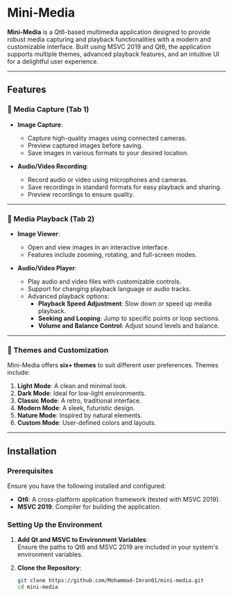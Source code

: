 # Mini-Media

**Mini-Media** is a Qt6-based multimedia application designed to provide robust media capturing and playback functionalities with a modern and customizable interface. Built using MSVC 2019 and Qt6, the application supports multiple themes, advanced playback features, and an intuitive UI for a delightful user experience.

---

## Features

### 📸 Media Capture (Tab 1)
- **Image Capture**:  
  - Capture high-quality images using connected cameras.  
  - Preview captured images before saving.  
  - Save images in various formats to your desired location.

- **Audio/Video Recording**:  
  - Record audio or video using microphones and cameras.  
  - Save recordings in standard formats for easy playback and sharing.  
  - Preview recordings to ensure quality.

---

### 🎥 Media Playback (Tab 2)
- **Image Viewer**:  
  - Open and view images in an interactive interface.  
  - Features include zooming, rotating, and full-screen modes.

- **Audio/Video Player**:  
  - Play audio and video files with customizable controls.  
  - Support for changing playback language or audio tracks.  
  - Advanced playback options:  
    - **Playback Speed Adjustment**: Slow down or speed up media playback.  
    - **Seeking and Looping**: Jump to specific points or loop sections.  
    - **Volume and Balance Control**: Adjust sound levels and balance.

---

### 🎨 Themes and Customization
Mini-Media offers **six+ themes** to suit different user preferences. Themes include:  
1. **Light Mode**: A clean and minimal look.  
2. **Dark Mode**: Ideal for low-light environments.  
3. **Classic Mode**: A retro, traditional interface.  
4. **Modern Mode**: A sleek, futuristic design.  
5. **Nature Mode**: Inspired by natural elements.  
6. **Custom Mode**: User-defined colors and layouts.

---

## Installation

### Prerequisites
Ensure you have the following installed and configured:
- **Qt6**: A cross-platform application framework (tested with MSVC 2019).  
- **MSVC 2019**: Compiler for building the application.  

### Setting Up the Environment
1. **Add Qt and MSVC to Environment Variables**:  
   Ensure the paths to Qt6 and MSVC 2019 are included in your system's environment variables.

2. **Clone the Repository**:
   ```bash
   git clone https://github.com/Mohammad-Imran01/mini-media.git
   cd mini-media
